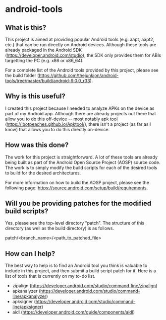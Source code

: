 # android-tools

## What is this?

This project is aimed at providing popular Android tools (e.g. aapt, aapt2, etc.) that can be run directly on Android devices.  Although these tools are already packaged in the Android SDK (https://developer.android.com/studio), the SDK only provides them for ABIs targetting the PC (e.g. x86 or x86_64).

For a complete list of the Android tools provided by this project, please see the build folder (https://github.com/thejunkjon/android-tools/tree/master/build/android-9.0.0_r33).

## Why is this useful?

I created this project because I needed to analyze APKs on the device as part of my Android app.  Although there are already projects out there that allow you to do this off-device -- most notably apk tool (https://ibotpeaches.github.io/Apktool/), there isn't a project (as far as I know) that allows you to do this directly on-device.

## How was this done?

The work for this project is straightforward.  A lot of these tools are already being built as part of the Android Open Source Project (AOSP) source code.  The work is to simply modify the build scripts for each of the desired tools to build for the desired architectures.

For more information on how to build the AOSP project, please see the following page: https://source.android.com/setup/build/requirements.

## Will you be providing patches for the modified build scripts?

Yes, please see the top-level directory "patch".  The structure of this directory (as well as the build directory) is as follows.

patch/<branch_name>/<path_to_patched_file>

## How can I help?

The best way to help is to find an Android tool you think is valuable to include in this project, and then submit a build script patch for it.  Here is a list of tools that is currently on my to-do list.

* zipalign (https://developer.android.com/studio/command-line/zipalign)
* apkanalyzer (https://developer.android.com/studio/command-line/apkanalyzer)
* apksigner (https://developer.android.com/studio/command-line/apksigner)
* aidl (https://developer.android.com/guide/components/aidl)
